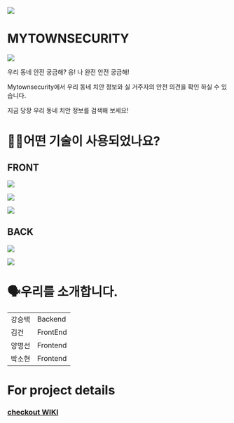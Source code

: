 ![](https://img.shields.io/badge/PROJECT-MYTOWNSECURITY-green?style=for-the-badge) 
# MYTOWNSECURITY
![](https://ifh.cc/g/cbPIy5.png)

우리 동네 안전 궁금해?
응! 나 완전 안전 궁금해!

Mytownsecurity에서 우리 동네 치안 정보와 실 거주자의
안전 의견을 확인 하실 수 있습니다.

지금 당장 우리 동네 치안 정보를 검색해 보세요!

# 🕵🏼어떤 기술이 사용되었나요? 
## FRONT
![](https://img.shields.io/badge/FRONT-JAVASCRIPT-yellow?style=for-the-badge&logo=javascript) 

![](https://img.shields.io/badge/FRONT-REACT-blue?style=for-the-badge&logo=react) 

![](https://img.shields.io/badge/FRONT-apollo-purple?style=for-the-badge&logo=GraphQL) 

## BACK
![](https://img.shields.io/badge/BACK-NODE-green?style=for-the-badge&logo=node.js) 

![](https://img.shields.io/badge/BACK-GraphQL-black?style=for-the-badge&logo=GraphQL) 


# 🗣️우리를 소개합니다.
<table>
  <tr>
    <td style="cursor:pointer;" onClick = "location.href='http://ihouse.so.vc'">강승택</td>
    <td>Backend</td>
  </tr>
  <tr>
    <td>김건</td>
    <td>FrontEnd</td>
  </tr>
  <tr>
    <td>양명선</td>
    <td>Frontend</td>
  </tr>
  <tr>
    <td>박소현</td>
    <td>Frontend</td>
  </tr>
</table>

# For project details
### [checkout WIKI](https://github.com/codestates/mytownsecurity-client/wiki)
